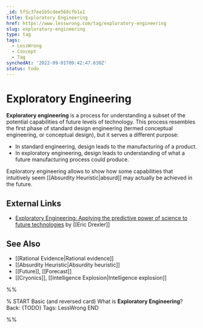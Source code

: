 ```yaml
---
_id: 5f5c37ee1b5cdee568cfb1a1
title: Exploratory Engineering
href: https://www.lesswrong.com/tag/exploratory-engineering
slug: exploratory-engineering
type: tag
tags:
  - LessWrong
  - Concept
  - Tag
synchedAt: '2022-09-01T09:42:47.638Z'
status: todo
---
```


# Exploratory Engineering

**Exploratory engineering** is a process for understanding a subset of the potential capabilities of future levels of technology. This process resembles the first phase of standard design engineering (termed conceptual engineering, or conceptual design), but it serves a different purpose:

- In standard engineering, design leads to the manufacturing of a product.
- In exploratory engineering, design leads to understanding of what a future manufacturing process could produce.

Exploratory engineering allows to show how some capabilities that intuitively seem [[Absurdity Heuristic|absurd]] may actually be achieved in the future.

## External Links

- [Exploratory Engineering: Applying the predictive power of science to future technologies](http://metamodern.com/2009/06/26/exploratory-engineering-applying-the-predictive-power-of-science-to-future-technologies/) by [[Eric Drexler]]

## See Also

- [[Rational Evidence|Rational evidence]]
- [[Absurdity Heuristic|Absurdity heuristic]]
- [[Future]], [[Forecast]]
- [[Cryonics]], [[Intelligence Explosion|Intelligence explosion]]


%%

% START
Basic (and reversed card)
What is **Exploratory Engineering**?
Back: {TODO}
Tags: LessWrong
END

%%
	
